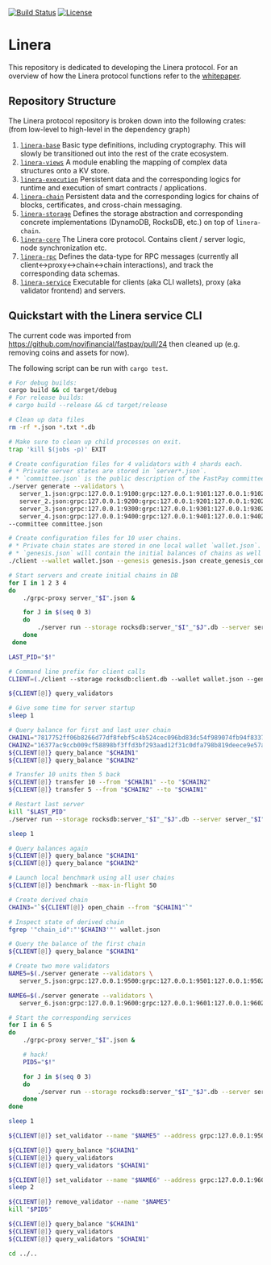 [![Build Status](https://github.com/linera-io/linera-protocol/actions/workflows/rust.yml/badge.svg)](https://github.com/linera-io/linera-protocol/actions/workflows/rust.yml)
[![License](https://img.shields.io/badge/license-Apache-green.svg)](LICENSE.md)

# Linera

This repository is dedicated to developing the Linera protocol. For an overview of how
the Linera protocol functions refer to the [whitepaper](https://github.com/linera-io/linera-internal/tree/main/whitepaper).
<!-- Refer to public whitepaper once this repository is made public -->

## Repository Structure

The Linera protocol repository is broken down into the following crates: (from low-level to high-level in the dependency graph)

1. [`linera-base`](./linera-base) Basic type definitions, including cryptography. This will slowly be transitioned out into the rest of the crate ecosystem.
2. [`linera-views`](./linera-views) A module enabling the mapping of complex data structures onto a KV store.
3. [`linera-execution`](./linera-execution) Persistent data and the corresponding logics for runtime and execution of smart contracts / applications.
4. [`linera-chain`](./linera-chain) Persistent data and the corresponding logics for chains of blocks, certificates, and cross-chain messaging.
5. [`linera-storage`](./linera-storage) Defines the storage abstraction and corresponding concrete implementations (DynamoDB, RocksDB, etc.) on top of `linera-chain`.
6. [`linera-core`](./linera-core) The Linera core protocol. Contains client / server logic, node synchronization etc.
7. [`linera-rpc`](./linera-rpc)  Defines the data-type for RPC messages (currently all client<->proxy<->chain<->chain interactions), and track the corresponding data schemas.
8. [`linera-service`](./linera-service) Executable for clients (aka CLI wallets), proxy (aka validator frontend) and servers.


## Quickstart with the Linera service CLI

The current code was imported from https://github.com/novifinancial/fastpay/pull/24 then
cleaned up (e.g. removing coins and assets for now).

The following script can be run with `cargo test`.

```bash
# For debug builds:
cargo build && cd target/debug
# For release builds:
# cargo build --release && cd target/release

# Clean up data files
rm -rf *.json *.txt *.db

# Make sure to clean up child processes on exit.
trap 'kill $(jobs -p)' EXIT

# Create configuration files for 4 validators with 4 shards each.
# * Private server states are stored in `server*.json`.
# * `committee.json` is the public description of the FastPay committee.
./server generate --validators \
   server_1.json:grpc:127.0.0.1:9100:grpc:127.0.0.1:9101:127.0.0.1:9102:127.0.0.1:9103:127.0.0.1:9104 \
   server_2.json:grpc:127.0.0.1:9200:grpc:127.0.0.1:9201:127.0.0.1:9202:127.0.0.1:9203:127.0.0.1:9204 \
   server_3.json:grpc:127.0.0.1:9300:grpc:127.0.0.1:9301:127.0.0.1:9302:127.0.0.1:9303:127.0.0.1:9304 \
   server_4.json:grpc:127.0.0.1:9400:grpc:127.0.0.1:9401:127.0.0.1:9402:127.0.0.1:9403:127.0.0.1:9404 \
--committee committee.json

# Create configuration files for 10 user chains.
# * Private chain states are stored in one local wallet `wallet.json`.
# * `genesis.json` will contain the initial balances of chains as well as the initial committee.
./client --wallet wallet.json --genesis genesis.json create_genesis_config 10 --initial-funding 10 --committee committee.json

# Start servers and create initial chains in DB
for I in 1 2 3 4
do
    ./grpc-proxy server_"$I".json &

    for J in $(seq 0 3)
    do
        ./server run --storage rocksdb:server_"$I"_"$J".db --server server_"$I".json --shard "$J" --genesis genesis.json &
    done
 done

LAST_PID="$!"

# Command line prefix for client calls
CLIENT=(./client --storage rocksdb:client.db --wallet wallet.json --genesis genesis.json --max-pending-messages 10000)

${CLIENT[@]} query_validators

# Give some time for server startup
sleep 1

# Query balance for first and last user chain
CHAIN1="7817752ff06b8266d77df8febf5c4b524cec096bd83dc54f989074fb94f833737ae984f32be2cee1dfab766fe2d0c726503c4d97117eb59023e9cc65a8ecd1f7"
CHAIN2="16377ac9ccb009cf58898bf3ffd3bf293aad12f31c0dfa798b819deece9e57a5730146a399c812d3fc551f4290b15dc08f3f1527b06252284b4b89327caaffad"
${CLIENT[@]} query_balance "$CHAIN1"
${CLIENT[@]} query_balance "$CHAIN2"

# Transfer 10 units then 5 back
${CLIENT[@]} transfer 10 --from "$CHAIN1" --to "$CHAIN2"
${CLIENT[@]} transfer 5 --from "$CHAIN2" --to "$CHAIN1"

# Restart last server
kill "$LAST_PID"
./server run --storage rocksdb:server_"$I"_"$J".db --server server_"$I".json --shard "$J" --genesis genesis.json &

sleep 1

# Query balances again
${CLIENT[@]} query_balance "$CHAIN1"
${CLIENT[@]} query_balance "$CHAIN2"

# Launch local benchmark using all user chains
${CLIENT[@]} benchmark --max-in-flight 50

# Create derived chain
CHAIN3="`${CLIENT[@]} open_chain --from "$CHAIN1"`"

# Inspect state of derived chain
fgrep '"chain_id":"'$CHAIN3'"' wallet.json

# Query the balance of the first chain
${CLIENT[@]} query_balance "$CHAIN1"

# Create two more validators
NAME5=$(./server generate --validators \
   server_5.json:grpc:127.0.0.1:9500:grpc:127.0.0.1:9501:127.0.0.1:9502:127.0.0.1:9503:127.0.0.1:9504)

NAME6=$(./server generate --validators \
   server_6.json:grpc:127.0.0.1:9600:grpc:127.0.0.1:9601:127.0.0.1:9602:127.0.0.1:9603:127.0.0.1:9604)

# Start the corresponding services
for I in 6 5
do
    ./grpc-proxy server_"$I".json &

    # hack!
    PID5="$!"

    for J in $(seq 0 3)
    do
        ./server run --storage rocksdb:server_"$I"_"$J".db --server server_"$I".json --shard "$J" --genesis genesis.json &
    done
done

sleep 1

${CLIENT[@]} set_validator --name "$NAME5" --address grpc:127.0.0.1:9500 --votes 100

${CLIENT[@]} query_balance "$CHAIN1"
${CLIENT[@]} query_validators
${CLIENT[@]} query_validators "$CHAIN1"

${CLIENT[@]} set_validator --name "$NAME6" --address grpc:127.0.0.1:9600 --votes 1
sleep 2

${CLIENT[@]} remove_validator --name "$NAME5"
kill "$PID5"

${CLIENT[@]} query_balance "$CHAIN1"
${CLIENT[@]} query_validators
${CLIENT[@]} query_validators "$CHAIN1"

cd ../..
```
